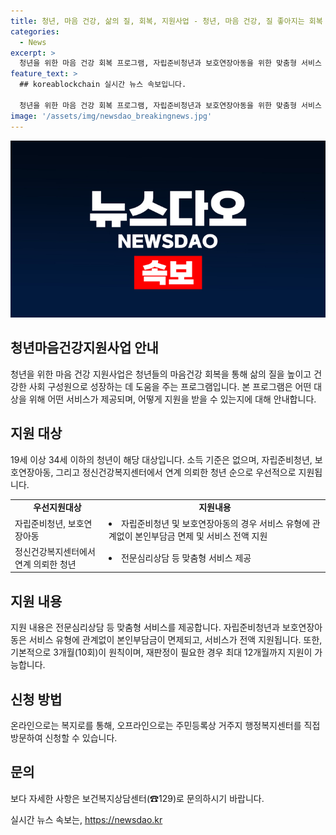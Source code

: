 ```yaml
---
title: 청년, 마음 건강, 삶의 질, 회복, 지원사업 - 청년, 마음 건강, 질 좋아지는 회복 지원
categories:
  - News
excerpt: >
  청년을 위한 마음 건강 회복 프로그램, 자립준비청년과 보호연장아동을 위한 맞춤형 서비스 제공. 전문심리상담 등의 지원으로 3~12개월간 지원. 온/오프라인 신청 가능. 자세한 내용은 보건복지상담센터(☎129)로 문의 바랍니다.
feature_text: >
  ## koreablockchain 실시간 뉴스 속보입니다.

  청년을 위한 마음 건강 회복 프로그램, 자립준비청년과 보호연장아동을 위한 맞춤형 서비스 제공. 전문심리상담 등의 지원으로 3~12개월간 지원. 온/오프라인 신청 가능. 자세한 내용은 보건복지상담센터(☎129)로 문의 바랍니다.
image: '/assets/img/newsdao_breakingnews.jpg'
---
```


<p><img src="/assets/img/newsdao_breakingnews.jpg" alt="koreablockchain 속보" /></p>

<h2 data-ke-size="size26">청년마음건강지원사업 안내</h2>

<p data-ke-size="size16">청년을 위한 마음 건강 지원사업은 청년들의 마음건강 회복을 통해 삶의 질을 높이고 건강한 사회 구성원으로 성장하는 데 도움을 주는 프로그램입니다. 본 프로그램은 어떤 대상을 위해 어떤 서비스가 제공되며, 어떻게 지원을 받을 수 있는지에 대해 안내합니다.</p>

<h2 data-ke-size="size24">지원 대상</h2>

<p data-ke-size="size16">19세 이상 34세 이하의 청년이 해당 대상입니다. 소득 기준은 없으며, 자립준비청년, 보호연장아동, 그리고 정신건강복지센터에서 연계 의뢰한 청년 순으로 우선적으로 지원됩니다.</p>

<table>
  <tr>
    <td style="text-align: center; height: 17px;"><b>우선지원대상</b></td>
    <td style="text-align: center; height: 17px;"><b>지원내용</b></td>
  </tr>
  <tr>
    <td>자립준비청년, 보호연장아동</td>
    <td><li>자립준비청년 및 보호연장아동의 경우 서비스 유형에 관계없이 본인부담금 면제 및 서비스 전액 지원</li></td>
  </tr>
  <tr>
    <td>정신건강복지센터에서 연계 의뢰한 청년</td>
    <td><li>전문심리상담 등 맞춤형 서비스 제공</li></td>
  </tr>
</table>

<h2 data-ke-size="size24">지원 내용</h2>

<p data-ke-size="size16">지원 내용은 전문심리상담 등 맞춤형 서비스를 제공합니다. 자립준비청년과 보호연장아동은 서비스 유형에 관계없이 본인부담금이 면제되고, 서비스가 전액 지원됩니다. 또한, 기본적으로 3개월(10회)이 원칙이며, 재판정이 필요한 경우 최대 12개월까지 지원이 가능합니다.</p>

<h2 data-ke-size="size24">신청 방법</h2>

<p data-ke-size="size16">온라인으로는 복지로를 통해, 오프라인으로는 주민등록상 거주지 행정복지센터를 직접 방문하여 신청할 수 있습니다.</p>

<h2 data-ke-size="size24">문의</h2>

<p data-ke-size="size16">보다 자세한 사항은 보건복지상담센터(☎129)로 문의하시기 바랍니다.</p>
실시간 뉴스 속보는, <a href="https://newsdao.kr" rel="dofollow">https://newsdao.kr</a>


